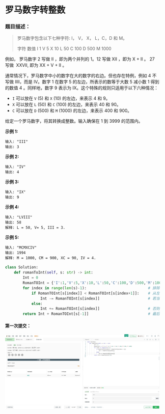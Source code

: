 # 罗马数字转整数

### 题目描述：
> 罗马数字包含以下七种字符: I， V， X， L，C，D 和 M。
> 
>   字符          数值
>   I             1
>   V             5
>   X             10
>   L             50
>   C             100
>   D             500
>   M             1000


例如， 罗马数字 2 写做 II ，即为两个并列的 1。12 写做 XII ，即为 X + II 。 27 写做  XXVII, 即为 XX + V + II 。

通常情况下，罗马数字中小的数字在大的数字的右边。但也存在特例，例如 4 不写做 IIII，而是 IV。数字 1 在数字 5 的左边，所表示的数等于大数 5 减小数 1 得到的数值 4 。同样地，数字 9 表示为 IX。这个特殊的规则只适用于以下六种情况：

* `I` 可以放在 `V` (5) 和 `X` (10) 的左边，来表示 4 和 9。
* `X` 可以放在 `L` (50) 和 `C` (100) 的左边，来表示 40 和 90。 
* `C` 可以放在 `D` (500) 和 `M` (1000) 的左边，来表示 400 和 900。

给定一个罗马数字，将其转换成整数。输入确保在 1 到 3999 的范围内。

**示例 1:**

```
输入: "III"
输出: 3
```

**示例 2:**

```
输入: "IV"
输出: 4
```

**示例 3:**

```
输入: "IX"
输出: 9
```

**示例 4:**

```
输入: "LVIII"
输出: 58
解释: L = 50, V= 5, III = 3.
```

**示例 5:**

```
输入: "MCMXCIV"
输出: 1994
解释: M = 1000, CM = 900, XC = 90, IV = 4.
```

```python
class Solution:
    def romanToInt(self, s: str) -> int:
        Int = 0
        RomanTOInt = {'I':1,'V':5,'X':10,'L':50,'C':100,'D':500,'M':1000}
        for index in range(len(s)-1):                            # 排除了最低位数值
            if RomanTOInt[s[index]] < RomanTOInt[s[index+1]]:    # 从左往右判断罗马数字，即从高位到低位判断 
                Int -= RomanTOInt[s[index]]                      # 若当前高位数值小于其相邻低位数值，则加当前高位数值的负数      
            else:
                Int += RomanTOInt[s[index]]                      # 否则，若当前高位数值大于等于其相邻低位数值，则加当前高位数值
        return Int + RomanTOInt[s[-1]]                           # 最后一位的无判断，根据罗马数字规则，加上
```

#### 第一次提交：

![avatar](https://github.com/BruceSniper/MarkdownFiles/raw/master/算法刷题/Leetcode/img/10.jpg)
